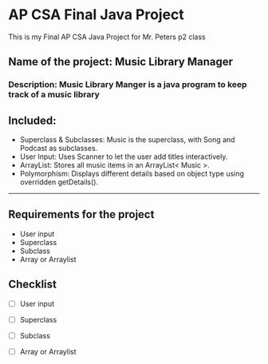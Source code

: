 # AP CSA Final Java Project
This is my Final AP CSA Java Project for Mr. Peters p2 class

## Name of the project: Music Library Manager
### Description: Music Library Manger is a java program to keep track of a music library
## Included: 
- Superclass & Subclasses: Music is the superclass, with Song and Podcast as subclasses.
- User Input: Uses Scanner to let the user add titles interactively.
- ArrayList: Stores all music items in an ArrayList< Music >.
- Polymorphism: Displays different details based on object type using overridden getDetails().

***
## Requirements for the project
- User input
- Superclass
- Subclass
- Array or Arraylist
## Checklist
- [ ] User input
- [ ] Superclass
- [ ] Subclass
- [ ] Array or Arraylist


